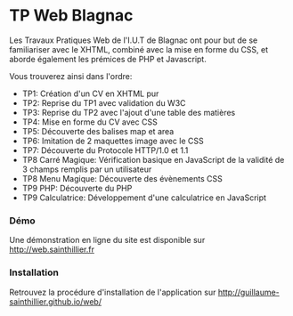 TP Web Blagnac
==============

Les Travaux Pratiques Web de l'I.U.T de Blagnac ont pour but de se familiariser avec le XHTML,
combiné avec la mise en forme du CSS, et aborde également les prémices de PHP et Javascript.

Vous trouverez ainsi dans l'ordre:
  - TP1: Création d'un CV en XHTML pur
  - TP2: Reprise du TP1 avec validation du W3C
  - TP3: Reprise du TP2 avec l'ajout d'une table des matières
  - TP4: Mise en forme du CV avec CSS
  - TP5: Découverte des balises map et area
  - TP6: Imitation de 2 maquettes image avec le CSS
  - TP7: Découverte du Protocole HTTP/1.0 et 1.1
  - TP8 Carré Magique: Vérification basique en JavaScript de la validité de 3 champs remplis par un utilisateur
  - TP8 Menu Magique: Découverte des évènements CSS 
  - TP9 PHP: Découverte du PHP
  - TP9 Calculatrice: Développement d'une calculatrice en JavaScript

### Démo
Une démonstration en ligne du site est disponible sur http://web.sainthillier.fr


### Installation
Retrouvez la procédure d'installation de l'application sur http://guillaume-sainthillier.github.io/web/
